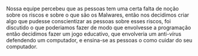 Nossa equipe percebeu que as pessoas tem uma certa falta de noção sobre os riscos e sobre o que são os Malwares, então nos decidimos criar algo que pudesse conscientizar as pessoas sobre esses riscos, foi discutido o que poderiamos fazer de modo que envolvesse a programação então decidimos fazer um jogo educativo, que envolveria um anti-vírus defendendo um computador, e ensina-se as pessoas o como cuidar do seu computador.
